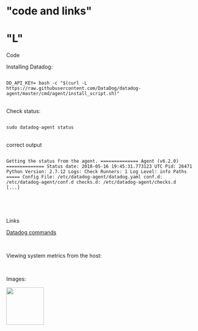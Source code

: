 # "code and links"
<h1>"L"</h1>

<p>
Code
</p>

<div> <!-- Installing Datadog -->

<p>
Installing Datadog:
</p>
<code>
DD_API_KEY=<YOUR_API_KEY> bash -c "$(curl -L https://raw.githubusercontent.com/DataDog/datadog-agent/master/cmd/agent/install_script.sh)"
</code>
</div>

<br />

<div> <!-- Checking Datadog status -->
<p>
Check status:
</p>
<code>
sudo datadog-agent status
</code>
</div>

<br />

</div>
<p>
correct output

<code>

Getting the status from the agent. ============== Agent (v6.2.0) ============== Status date: 2018-05-16 19:45:31.773123 UTC Pid: 26471 Python Version: 2.7.12 Logs: Check Runners: 1 Log Level: info Paths ===== Config File: /etc/datadog-agent/datadog.yaml conf.d: /etc/datadog-agent/conf.d checks.d: /etc/datadog-agent/checks.d [...]

</code>
</p>
</div>

<br />

<p>
Links

<a href="https://docs.datadoghq.com/agent/faq/agent-commands/">Datadog commands</a>
</p>

<br />

<p>
Viewing system metrics from the host:  

</p>

<br />

<p>
Images:  

</p>

<img src = "/Screenshots/L/system load.png" width = "100" height = "100">
